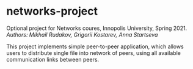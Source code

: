# networks-project
Optional project for Networks coures, Innopolis University, Spring 2021.
*Authors: Mikhail Rudakov, Grigorii Kostarev, Anna Startseva*

This project implements simple peer-to-peer application, which allows users to distribute single file into network of peers, using all available communication links between peers.
